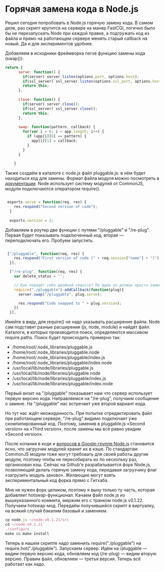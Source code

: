 # Горячая замена кода в Node.js

Решил сегодня попробовать в Node.js горячую замену кода. В самом деле, раз скрипт крутится на сервере на манер FastCGI, логично было бы не перезапускать Node при каждой правке, а подгружать код из файла и прямо на работающем сервере менять старый callback на новый. Да и для экспериментов удобнее.

Добавляем в исходники фреймворка nerve функцию замены кода (swap()):

```javascript
return {
      serve: function() {
        if(server) server.listen(options.port, options.host);
        if(ssl_server) ssl_server.listen(options.ssl_port, options.host);
        return this;
      },
 
      close: function() {
        if(server) server.close();
        if(ssl_server) ssl_server.close();
        return this;
      },
 
      swap: function(pattern, callback) {
        for(var i = 0; i < app.length; i++) {
          if (app[i][0] == pattern) {
            app[i][1] = callback;
          }
        }
      }
 
    }
```

Также создаём в каталоге с node.js файл pluggable.js: в нём будет находиться код для замены. Формат файла модуля можно посмотреть в [документации](http://nodejs.org/api.html#_modules). Node использует систему модулей от CommonJS, модули подключаются оператором require().

```javascript

 exports.serve = function(req, res) {
    res.respond("Second version of code");
  }
  
  exports.version = 2;
```

Добавляем в роутер две функции с путями "/pluggable" и "/re-plug". Первая будет показывать подключенный код, вторая — переподключать его. Пробуем запустить.

```javascript

 ["/pluggable", function(req, res) {
    res.respond("First version of code [" + req.session["name"] + "]");
  }],

  ["/re-plug", function(req, res) {
    var delete_status = '';

    // Как поведёт себя двойной require? По идее он должен просто заменить старый код
    require("./pluggable").addCallback(function(plug){
      server.swap("/pluggable", plug.serve);

      res.respond("Code swapped to " + plug.version);
    })
  }],

 ```

Имейте в виду, для require() не надо указывать расширение файла. Node сам подставит разные расширения (js, node, module) и найдёт файл. Каталоги, в которых производится поиск, определяются массивом require.paths. Поиск будет происходить примерно так:


* /home/root/.node_libraries/pluggable.js
* /home/root/.node_libraries/pluggable.node
* /home/root/.node_libraries/pluggable/index.js
* /home/root/.node_libraries/pluggable/index.node
* /usr/local/lib/node/libraries/pluggable.js
* /usr/local/lib/node/libraries/pluggable.node
* /usr/local/lib/node/libraries/pluggable/index.js
* /usr/local/lib/node/libraries/pluggable/index.node

Первый визит на "/pluggable" показывает нам что сервер использует первую версию кода. Направляемся на "/re-plug", получаем сообщение о замене. На "/pluggable" нас встречает уже второй вариант кода.

Но тут нас ждёт неожиданность. При попытке отредактировать файл при работающем сервере, "/re-plug" видимо подключает уже скомпилированный код. Поэтому, заменив в pluggable.js «Second version» на «Third version», после замены мы всё равно увидим «Second version».

После копания в коде и [вопросов в Google-группе Node.js](http://groups.google.com/group/nodejs/browse_thread/thread/c9b82171d3c7aac2) становится ясно, что загрузчик модулей хранит их в кэше. По стандартам CommonJS модули тоже могут требовать для своей работы другие модули, поэтому чтобы не пересобирать их по нескольку раз, организован кэш. Сейчас на Github'е разрабатывается форк Node.js, позволяющий делать горячую замену кода, передавая загрузчику флаг «загрузить модуль заново». Желающие могут взять экспериментальный код форка прямо с Гитхаба.

Мне не нужен форк целиком, поэтому я выну только ту часть, которая добавляет hotswap-функционал. Качаем файл node.js из вышеуказанного коммита, мержим его с транком node.js v0.1.22. Получаем hotswap-мод. Передаём получившийся скрипт в виртуалку, на всякий случай бэкапим базовый и заменяем.

```javascript
cp node.js ~/node-v0.1.21/src
cd ~/node-v0.1.21
./configure
make && make install
```

Теперь в нашем скрипте надо заменить require("./pluggable") на require.hot("./pluggable"). Запускаем сервер. Идём на /pluggable — видим первую версию кода, обновляем код (/re-plug) — видим вторую версию. Правим файл, обновляем — третья версия. Теперь всё работает как надо.

